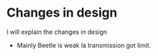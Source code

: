 

# Changes in design

I will explain the changes in design

- Mainly Beetle is weak la transmission got limit.